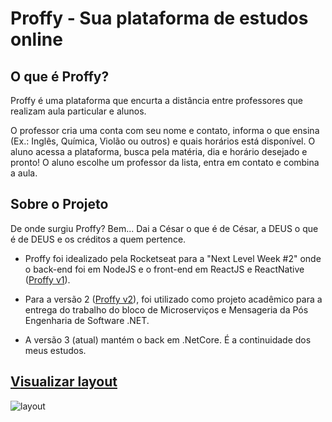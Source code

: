# Proffy - Sua plataforma de estudos online

## O que é Proffy?

Proffy é uma plataforma que encurta a distância entre professores que realizam aula particular e alunos.

O professor cria uma conta com seu nome e contato, informa o que ensina (Ex.: Inglês, Química, Violão ou outros) e quais horários está disponível. O aluno acessa a plataforma, busca pela matéria, dia e horário desejado e pronto! O aluno escolhe um professor da lista, entra em contato e combina a aula.

## Sobre o Projeto

De onde surgiu Proffy? Bem... Dai a César o que é de César, a DEUS o que é de DEUS e os créditos a quem pertence.

- Proffy foi idealizado pela Rocketseat para a "Next Level Week #2" onde o back-end foi em NodeJS e o front-end em ReactJS e ReactNative ([Proffy v1](https://github.com/gonribeiro/Proffy/releases/tag/v1.0.0)). 

- Para a versão 2 ([Proffy v2](https://github.com/gonribeiro/Proffy/releases/tag/v2.0.0)), foi utilizado como projeto acadêmico para a entrega do trabalho do bloco de Microserviços e Mensageria da Pós Engenharia de Software .NET.

- A versão 3 (atual) mantém o back em .NetCore. É a continuidade dos meus estudos.

## [Visualizar layout](https://www.figma.com/file/gqUWbhU9Us0tVVPkmrWZrx/Proffy-Web?node-id=308122%3A1)

![layout](docs/images/layout.jpg)